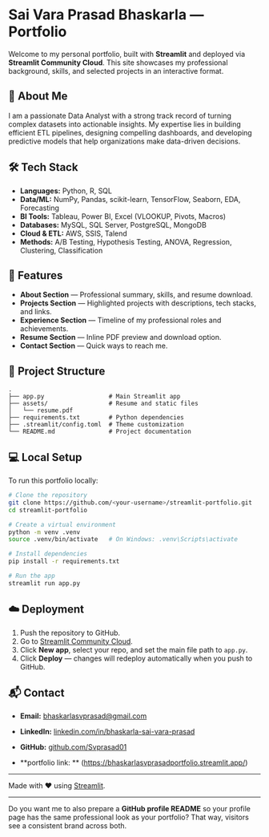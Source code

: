 # Sai Vara Prasad Bhaskarla — Portfolio

Welcome to my personal portfolio, built with **Streamlit** and deployed via **Streamlit Community Cloud**.
This site showcases my professional background, skills, and selected projects in an interactive format.

## 📌 About Me

I am a passionate Data Analyst with a strong track record of turning complex datasets into actionable insights.
My expertise lies in building efficient ETL pipelines, designing compelling dashboards, and developing predictive models
that help organizations make data-driven decisions.

## 🛠️ Tech Stack

* **Languages:** Python, R, SQL
* **Data/ML:** NumPy, Pandas, scikit-learn, TensorFlow, Seaborn, EDA, Forecasting
* **BI Tools:** Tableau, Power BI, Excel (VLOOKUP, Pivots, Macros)
* **Databases:** MySQL, SQL Server, PostgreSQL, MongoDB
* **Cloud & ETL:** AWS, SSIS, Talend
* **Methods:** A/B Testing, Hypothesis Testing, ANOVA, Regression, Clustering, Classification

## 🚀 Features

* **About Section** — Professional summary, skills, and resume download.
* **Projects Section** — Highlighted projects with descriptions, tech stacks, and links.
* **Experience Section** — Timeline of my professional roles and achievements.
* **Resume Section** — Inline PDF preview and download option.
* **Contact Section** — Quick ways to reach me.

## 📂 Project Structure

```
.
├── app.py                  # Main Streamlit app
├── assets/                 # Resume and static files
│   └── resume.pdf
├── requirements.txt        # Python dependencies
├── .streamlit/config.toml  # Theme customization
└── README.md               # Project documentation
```

## 💻 Local Setup

To run this portfolio locally:

```bash
# Clone the repository
git clone https://github.com/<your-username>/streamlit-portfolio.git
cd streamlit-portfolio

# Create a virtual environment
python -m venv .venv
source .venv/bin/activate   # On Windows: .venv\Scripts\activate

# Install dependencies
pip install -r requirements.txt

# Run the app
streamlit run app.py
```

## ☁️ Deployment

1. Push the repository to GitHub.
2. Go to [Streamlit Community Cloud](https://share.streamlit.io).
3. Click **New app**, select your repo, and set the main file path to `app.py`.
4. Click **Deploy** — changes will redeploy automatically when you push to GitHub.

## 📬 Contact

* **Email:** [bhaskarlasvprasad@gmail.com](mailto:bhaskarlasvprasad@gmail.com)
* **LinkedIn:** [linkedin.com/in/bhaskarla-sai-vara-prasad](https://linkedin.com/in/bhaskarla-sai-vara-prasad)
* **GitHub:** [github.com/Svprasad01](https://github.com/Svprasad01)

* **portfolio link: ** (https://bhaskarlasvprasadportfolio.streamlit.app/)
---

Made with ❤️ using [Streamlit](https://streamlit.io).

---

Do you want me to also prepare a **GitHub profile README** so your profile page has the same professional look as your portfolio? That way, visitors see a consistent brand across both.
